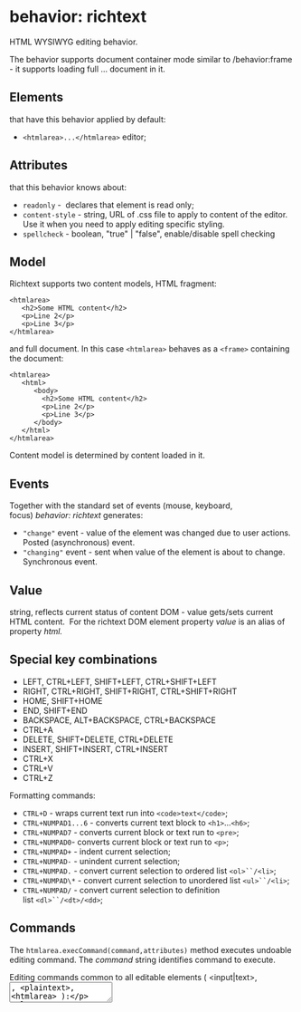# behavior: richtext

HTML WYSIWYG editing behavior.

The behavior supports document container mode similar to <frame>/behavior:frame - it supports loading full <html>...</html> document in it.

## Elements

that have this behavior applied by default:

* `<htmlarea>...</htmlarea>` editor;

## Attributes

that this behavior knows about:

* `readonly` -  declares that element is read only;
* `content-style` - string, URL of .css file to apply to content of the editor. Use it when you need to apply editing specific styling.
* `spellcheck` - boolean, "true" | "false", enable/disable spell checking

## Model

Richtext supports two content models, HTML fragment:

```
<htmlarea>
   <h2>Some HTML content</h2>
   <p>Line 2</p>
   <p>Line 3</p>
</htmlarea>
```

and full document. In this case `<htmlarea>` behaves as a `<frame>` containing the document:

```
<htmlarea>
   <html>
      <body>
        <h2>Some HTML content</h2>
        <p>Line 2</p>
        <p>Line 3</p>
      </body>
   </html>
</htmlarea>
```

Content model is determined by content loaded in it.

## Events

Together with the standard set of events (mouse, keyboard, focus) *behavior: richtext* generates:

* `"change"` event - value of the element was changed due to user actions. Posted (asynchronous) event.
* `"changing"` event - sent when value of the element is about to change. Synchronous event.

## Value

string, reflects current status of content DOM - value gets/sets current HTML content.  For the richtext DOM element property *value* is an alias of property *html.*

## Special key combinations

* LEFT, CTRL+LEFT, SHIFT+LEFT, CTRL+SHIFT+LEFT
* RIGHT, CTRL+RIGHT, SHIFT+RIGHT, CTRL+SHIFT+RIGHT
* HOME, SHIFT+HOME
* END, SHIFT+END
* BACKSPACE, ALT+BACKSPACE, CTRL+BACKSPACE
* CTRL+A
* DELETE, SHIFT+DELETE, CTRL+DELETE
* INSERT, SHIFT+INSERT, CTRL+INSERT
* CTRL+X
* CTRL+V
* CTRL+Z

Formatting commands:
* `CTRL+D` \- wraps current text run into `<code>text</code>`;
* `CTRL+NUMPAD1...6` \- converts current text block to `<h1>`...`<h6>`;
* `CTRL+NUMPAD7` - converts current block or text run to `<pre>`;
* `CTRL+NUMPAD0`\- converts current block or text run to `<p>`;
* `CTRL+NUMPAD+` \- indent current selection;
* `CTRL+NUMPAD-` \- unindent current selection;
* `CTRL+NUMPAD.` \- convert current selection to ordered list `<ol>``/<li>`;
* `CTRL+NUMPAD\*` \- convert current selection to unordered list `<ul>``/<li>`;
* `CTRL+NUMPAD/` \- convert current selection to definition list `<dl>``/<dt>/<dd>`;

## Commands

The `htmlarea.execCommand(command,attributes)` method executes undoable editing command. The *command* string identifies command to execute.

Editing commands common to all editable elements ( <input|text>, <textarea>, <plaintext>, <htmlarea> ):

* `"edit:cut"` \- cut selection - copy selection to the clipboard and remove it;
* `"edit:copy"` \- copy selection to the clipboard;
* `"edit:paste"` \- paste content of the clipboard;
* `"edit:selectall"` \- select whole content of the element;
* `"edit:undo"` \- undo last editing operation;
* `"edit:redo"` \- redo last operation that was undone;
* `"edit:delete-next"` \- if there is a selection - delete selected content, otherwise delete next character;
* `"edit:delete-prev"` \- if there is a selection - delete selected content, otherwise delete previous character;
* `"edit:delete-word-next"` \- if there is a selection - delete selected content, otherwise delete next word;
* `"edit:delete-word-prev"` \- if there is a selection - delete selected content, otherwise delete previous word;

Commands specific to `behavior:richtext` ( `<htmlarea>` ):

* `"edit:insert-break"` \- essentially this is "ENTER" (VK\_RETURN) command, actual DOM modification depends on context;
* `"edit:insert-soft-break"` \- "SHIFT+ENTER" command, inserts `<br>` separator but actual DOM modification depends on context;
* `"format:apply-span:{tag-list}"` \- wrap selection into span element, if the selection contains one of tags they will be removed.
  * `{tag-list}` is a pipe (`|`)  separated list of tag names. Example:
  `execCommand("format:apply-span:b|strong")` \- will wrap selection into `<b>...</b>` while removing any other `<b>` and `<strong>` elements from the selection.
  * Additional map parameter may contain list of DOM attributes to add to wrapping element, Example:
  `execCommand("format:apply-span:font",{color:"#F00"})` \- will wrap selection into `<font color="#F00">...</font>` element.
* `"format:toggle-span:{tag-list}"` \- if selection contains one of the tags - removes them, otherwise it does `"format:apply-span:..."` action.
* `"format:toggle-list:{list-tag}"` \- converts paragraphs in selection into a list. If selection is already a list of that type then items of the list will be converted tp simple paragraphs;
  * `{list-tag}` can be either `ul`, `ol` or `dl`.
* `"format:toggle-pre"` \- converts selection to or from `<pre>` block.
* `"format:indent"` \-  wraps selected paragraphs into `<blockquote>` or sub-list.
* `"format:unindent"` \-  unwraps selected paragraphs from `<blockquote>` or moves sub-list to one level up.
* `"format:morph-block:{tag}"` \- changes tags of selected block elements. This way current `<blockquote>`  can be changed to `<p>` for example. Only block element that do not contain other `display:block` elements can be morphed.
* `"format:unwrap-element:{tag}"` \- moves content of the element to element's parent and removes (now empty) element from the DOM.

Table editing operations. These operations are available only if selection is inside a table:

* `edit:insert-table-row:{before|after}` \- inserts row before of after selected cells;
* `edit:insert-table-column:{before|after}` \- inserts column before of after selected cells;
* `edit:merge-table-cells` \- merge selected cell range into single cell (will add rowspan/colspan to the cell);
* `edit:delete-table-rows` \- deletes selected rows;
* `edit:delete-table-columns` \- deletes selected columns;
* `edit:split-table-cells` \- splits spanned cell into multiple cells.

## Properties

* `richtext.url` - r/w, string, url of loaded document.

## Methods

* `richtext.load(url:string): true|false`
  
  loads file from URL into the editor;

* `richtext.load(html: string | ArrayBuffer, url: string): true|false`
  
  loads content from bytes or string (html source) into the editor; *url* is used to resolve relative URLs (if any).

* `richtext.save(fileUrl:string): true|false`
  
  saves content to a file;

* `richtext.loadEmpty(): true|false`
  
  initializes the editor by empty document;

* `richtext.sourceToContent(html:string, url:string, selStart:integer, selEnd:integer): true|false`
  
  The method sets content from the *html* and selection from given *selStart* and *selEnd*.

* `richtext.contentToSource() : \[html:string, url:string, selStart:integer, selEnd:integer\]`
  
  returns content and selection as an array of three elements;

* `richtext.update(mutator:function(tctx) {}) : bool`
  
  Transactional update (mutation) of the content. Multiple mutations made through *tctx* transactional context interface are combined into single transaction that is undoable as a single operation. Tctx is an object that has following content mutation methods:

  *  `tctx.removeAttribute(element,attributeName:string)` - removes one attribute; 
  *  `tctx.setAttribute(element,attributeName:string,attributeValue:string)` - adds or changes value of one attribute;
  *  `tctx.setTag(element,tagName:string)` - changes tag of the element, used to change `<p>` to `<li>` for example;
  *  `tctx.setText(node,text:string)` - change node text;
  *  `tctx.insertHTML(node,offset, html:string): [nodes...]` - insert HTML at given node/offset position, retuns list of nodes inserted;
  *  `tctx.insertText(node,offset, text:string): [node,offset]` - insert text at given node/offset position;
  *  `tctx.insertNode(node,offset, node): [node,offset]` - insert node at given node/offset position;
  *  `tctx.deleteSelection(): [node,offset]` - delete current selected range (if any);
  *  `tctx.deleteRange(node1,offset1,node2,offset2): [node,offset]` - delete given range;
  *  `tctx.deleteNode(node)` - delete given node or element;
  *  `tctx.split(node,offset,until:element): [node,offset]` - splits node at offset position until the parent element. Similar to pressing ENTER in the middle of paragraph - text node and p[aragraph] element will be split in two paragraphs; 
  *  `tctx.wrap(node1,offset1,node2,offset2,element)` - wraps the range into element. Similar to wrapping selection into `b` element; 
  *  `tctx.unwrap(element)` - opposite operation to wrap; 
  *  `tctx.execCommand(command:string [,params])` - same as `element.execCommand()` above but all mutations will go into this transaction;

  The mutator function shall return *true* to commit transaction or *false* to discard all changes.